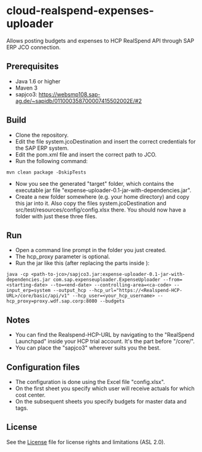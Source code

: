 # cloud-realspend-expenses-uploader

Allows posting budgets and expenses to HCP RealSpend API through SAP ERP JCO connection.

Prerequisites
-------------
- Java 1.6 or higher
- Maven 3
- sapjco3: https://websmp108.sap-ag.de/~sapidb/011000358700007415502002E/#2

Build
-----
- Clone the repository.
- Edit the file system.jcoDestination and insert the correct credentials for the SAP ERP system.
- Edit the pom.xml file and insert the correct path to JCO.
- Run the following command:
```
mvn clean package -DskipTests
```
- Now you see the generated "target" folder, which contains the executable jar file "expense-uploader-0.1-jar-with-dependencies.jar".
- Create a new folder somewhere (e.g. your home directory) and copy this jar into it. Also copy the files system.jcoDestination and src/test/resources/config/config.xlsx there. You should now have a folder with just these three files.

Run
---
- Open a command line prompt in the folder you just created.
- The hcp_proxy parameter is optional.
- Run the jar like this (after replacing the parts inside <brackets>):
```
java -cp <path-to-jco>/sapjco3.jar:expense-uploader-0.1-jar-with-dependencies.jar com.sap.expenseuploader.ExpenseUploader --from=<starting-date> --to=<end-date> --controlling-area=<ca-code> --input_erp=system --output_hcp --hcp_url="https://<Realspend-HCP-URL>/core/basic/api/v1" --hcp_user=<your_hcp_username> --hcp_proxy=proxy.wdf.sap.corp:8080 --budgets
```

Notes
-----
- You can find the Realspend-HCP-URL by navigating to the "RealSpend Launchpad" inside your HCP trial account. It's the part before "/core/".
- You can place the "sapjco3" wherever suits you the best.

Configuration files
-------------------
- The configuration is done using the Excel file "config.xlsx".
- On the first sheet you specify which user will receive actuals for which cost center.
- On the subsequent sheets you specify budgets for master data and tags.

License
-------
See the [License](https://github.com/SAP/cloud-realspend-expenses-uploader/blob/master/License.md) file for license rights and limitations (ASL 2.0).
